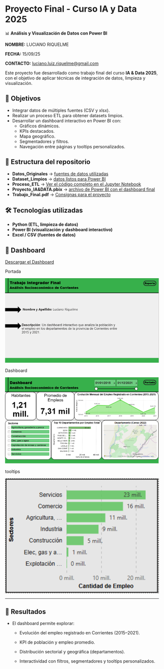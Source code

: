 # Proyecto Final - Curso IA y Data 2025

📊 **Análisis y Visualización de Datos con Power BI**

**NOMBRE:** LUCIANO RIQUELME 

**FECHA:** 15/09/25

**CONTACTO:** luciano.luiz.riquelme@gmail.com

Este proyecto fue desarrollado como trabajo final del curso **IA & Data 2025**, con el objetivo de aplicar técnicas de integración de datos, limpieza y visualización.

## 🚀 Objetivos
- Integrar datos de múltiples fuentes (CSV y xlsx).
- Realizar un proceso ETL para obtener datasets limpios.
- Desarrollar un dashboard interactivo en Power BI con:
  - Gráficos dinámicos.
  - KPIs destacados.
  - Mapa geográfico.
  - Segmentadores y filtros.
  - Navegación entre páginas y tooltips personalizados.

## 📂 Estructura del repositorio
- **Datos_Originales** → [fuentes de datos utilizadas](https://github.com/riquelmeLuciano/Proyecto-Final-DATA-IA-/tree/main/Datos%20Originales)
- **Dataset_Limpios** →  [datos listos para Power BI](https://github.com/riquelmeLuciano/Proyecto-Final-DATA-IA-/tree/main/Dataset%20limpios%20(para%20Power%20BI))
- **Proceso_ETL** →  [Ver el código completo en el Jupyter Notebook](https://github.com/riquelmeLuciano/Proyecto-Final-DATA-IA-/blob/main/Proceso%20ETL/Socioecon%C3%B3mico%20Corrientes%20(ETL).ipynb)
- **Proyecto_IA&DATA.pbix** → [archivo de Power BI con el dashboard final](https://github.com/riquelmeLuciano/Proyecto-Final-DATA-IA-/blob/main/Proyecto%20IA%26DATA.pbix)
- **Trabajo_Final.pdf** → [Consignas para el proyecto](https://github.com/riquelmeLuciano/Proyecto-Final-DATA-IA-/blob/main/Trabajo%20Final%20Integrador_compressed.pdf)

## 🛠️ Tecnologías utilizadas
- **Python (ETL, limpieza de datos)**
- **Power BI (visualización y dashboard interactivo)**
- **Excel / CSV (fuentes de datos)**

## 📸 Dashboard
[Descargar el Dashboard](https://github.com/riquelmeLuciano/Proyecto-Final-DATA-IA-/blob/main/Proyecto%20IA%26DATA.pbix)

Portada
<p align="center">
  <img src="Imagen dashboard/1.PNG" alt="Portada" width="600"/>
</p>
Dashboard
<p align="center">
  <img src="Imagen dashboard/2.PNG" alt="Dashboard" width="600"/>
</p>
tooltips
<p align="center">
  <img src="Imagen dashboard/3.PNG" alt="tooltips" width="600"/>
</p>

---

## 📌 Resultados

- El dashboard permite explorar:
   
  - Evolución del empleo registrado en Corrientes (2015–2021).
    
  - KPI de población y empleo promedio.
    
  - Distribución sectorial y geográfica (departamentos).
      
  - Interactividad con filtros, segmentadores y tooltips personalizados.

